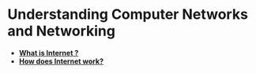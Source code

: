 # Understanding Computer Networks and Networking

- [**What is Internet ?**](https://www.intel.com/content/www/us/en/education/k12/the-journey-inside/explore-the-curriculum/internet.html)
- [**How does Internet work?**](https://www.cloudflare.com/learning/network-layer/how-does-the-internet-work/)

